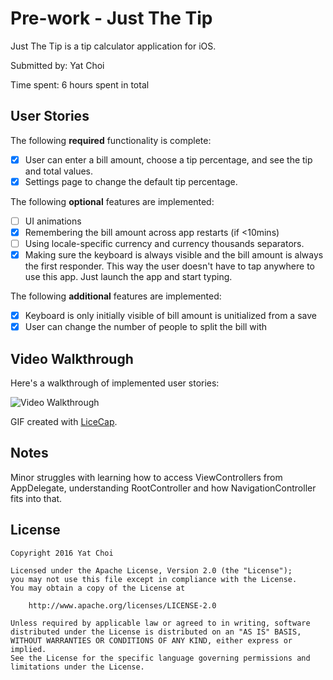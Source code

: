 # Pre-work - Just The Tip

Just The Tip is a tip calculator application for iOS.

Submitted by: Yat Choi

Time spent: 6 hours spent in total

## User Stories

The following **required** functionality is complete:

* [x] User can enter a bill amount, choose a tip percentage, and see the tip and
  total values.
* [x] Settings page to change the default tip percentage.

The following **optional** features are implemented:
* [ ] UI animations
* [x] Remembering the bill amount across app restarts (if <10mins)
* [ ] Using locale-specific currency and currency thousands separators.
* [x] Making sure the keyboard is always visible and the bill amount is always
  the first responder. This way the user doesn't have to tap anywhere to use
  this app. Just launch the app and start typing.

The following **additional** features are implemented:

* [x] Keyboard is only initially visible of bill amount is unitialized from
  a save
* [x] User can change the number of people to split the bill with

## Video Walkthrough

Here's a walkthrough of implemented user stories:

<img src='http://i.imgur.com/yAdDzXm.gif' title='Video
Walkthrough' width='' alt='Video Walkthrough' />

GIF created with [LiceCap](http://www.cockos.com/licecap/).

## Notes

Minor struggles with learning how to access ViewControllers from AppDelegate,
understanding RootController and how NavigationController fits into that.

## License

    Copyright 2016 Yat Choi

    Licensed under the Apache License, Version 2.0 (the "License");
    you may not use this file except in compliance with the License.
    You may obtain a copy of the License at

        http://www.apache.org/licenses/LICENSE-2.0

    Unless required by applicable law or agreed to in writing, software
    distributed under the License is distributed on an "AS IS" BASIS,
    WITHOUT WARRANTIES OR CONDITIONS OF ANY KIND, either express or implied.
    See the License for the specific language governing permissions and
    limitations under the License.
